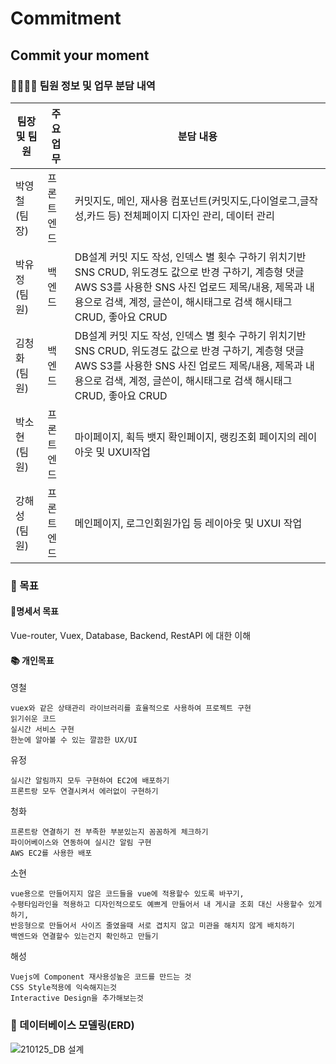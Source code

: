 # Commitment

## Commit your moment

### :family_woman_woman_girl_boy:  팀원 정보 및 업무 분담 내역

| 팀장 및 팀원 | 주요 업무  | 분담 내용                                                    |
| ------------ | ---------- | ------------------------------------------------------------ |
| 박영철(팀장) | 프론트엔드 | 커밋지도, 메인, 재사용 컴포넌트(커밋지도,다이얼로그,글작성,카드 등) 전체페이지 디자인 관리, 데이터 관리 |
| 박유정(팀원) | 백엔드     | DB설계 커밋 지도 작성, 인덱스 별 횟수 구하기 위치기반 SNS CRUD, 위도경도 값으로 반경 구하기, 계층형 댓글 AWS S3를 사용한 SNS 사진 업로드 제목/내용, 제목과 내용으로 검색, 계정, 글쓴이, 해시태그로 검색 해시태그 CRUD, 좋아요 CRUD |
| 김청화(팀원) | 백엔드     | DB설계 커밋 지도 작성, 인덱스 별 횟수 구하기 위치기반 SNS CRUD, 위도경도 값으로 반경 구하기, 계층형 댓글 AWS S3를 사용한 SNS 사진 업로드 제목/내용, 제목과 내용으로 검색, 계정, 글쓴이, 해시태그로 검색 해시태그 CRUD, 좋아요 CRUD |
| 박소현(팀원) | 프론트엔드 | 마이페이지, 획득 뱃지 확인페이지, 랭킹조회 페이지의 레이아웃 및 UXUI작업 |
| 강해성(팀원) | 프론트엔드 | 메인페이지, 로그인회원가입 등 레이아웃 및 UXUI 작업          |

### :notebook_with_decorative_cover:  목표

#### :bookmark_tabs:명세서 목표

Vue-router, Vuex, Database, Backend, RestAPI 에 대한 이해

#### :books: 개인목표

영철

```
vuex와 같은 상태관리 라이브러리를 효율적으로 사용하여 프로젝트 구현
읽기쉬운 코드
실시간 서비스 구현
한눈에 알아볼 수 있는 깔끔한 UX/UI
```

유정

```
실시간 알림까지 모두 구현하여 EC2에 배포하기
프론트랑 모두 연결시켜서 에러없이 구현하기
```

청화

```
프론트랑 연결하기 전 부족한 부분있는지 꼼꼼하게 체크하기
파이어베이스와 연동하여 실시간 알림 구현
AWS EC2를 사용한 배포
```

소현

```
vue용으로 만들어지지 않은 코드들을 vue에 적용할수 있도록 바꾸기,
수평타임라인을 적용하고 디자인적으로도 예쁘게 만들어서 내 게시글 조회 대신 사용할수 있게 하기,
반응형으로 만들어서 사이즈 줄였을때 서로 겹치지 않고 미관을 해치지 않게 배치하기
백엔드와 연결할수 있는건지 확인하고 만들기
```

해성

```
Vuejs에 Component 재사용성높은 코드를 만드는 것
CSS Style적용에 익숙해지는것
Interactive Design을 추가해보는것
```

### :link: 데이터베이스 모델링(ERD)

![210125_DB 설계](/uploads/a2710092abf421045fc2d252bf8208bd/210125_DB.png)
